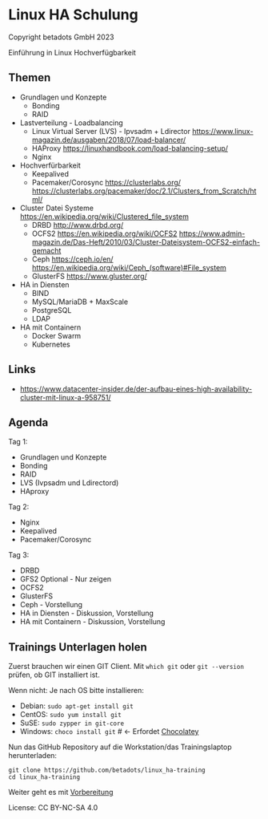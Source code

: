 # Linux HA Schulung

Copyright betadots GmbH 2023

Einführung in Linux Hochverfügbarkeit

## Themen

- Grundlagen und Konzepte
  - Bonding
  - RAID
- Lastverteilung - Loadbalancing
  - Linux Virtual Server (LVS) - Ipvsadm + Ldirector <https://www.linux-magazin.de/ausgaben/2018/07/load-balancer/>
  - HAProxy <https://linuxhandbook.com/load-balancing-setup/>
  - Nginx
- Hochverfürbarkeit
  - Keepalived
  - Pacemaker/Corosync <https://clusterlabs.org/> <https://clusterlabs.org/pacemaker/doc/2.1/Clusters_from_Scratch/html/>
- Cluster Datei Systeme <https://en.wikipedia.org/wiki/Clustered_file_system>
  - DRBD <http://www.drbd.org/>
  - OCFS2 <https://en.wikipedia.org/wiki/OCFS2> <https://www.admin-magazin.de/Das-Heft/2010/03/Cluster-Dateisystem-OCFS2-einfach-gemacht>
  - Ceph <https://ceph.io/en/> <https://en.wikipedia.org/wiki/Ceph_(software)#File_system>
  - GlusterFS <https://www.gluster.org/>
- HA in Diensten
  - BIND
  - MySQL/MariaDB + MaxScale
  - PostgreSQL
  - LDAP
- HA mit Containern
  - Docker Swarm
  - Kubernetes

## Links

- <https://www.datacenter-insider.de/der-aufbau-eines-high-availability-cluster-mit-linux-a-958751/>

## Agenda

Tag 1:

- Grundlagen und Konzepte
- Bonding
- RAID
- LVS (Ivpsadm und Ldirectord)
- HAproxy

Tag 2:

- Nginx
- Keepalived
- Pacemaker/Corosync

Tag 3:

- DRBD
- GFS2
Optional - Nur zeigen
- OCFS2
- GlusterFS
- Ceph - Vorstellung
- HA in Diensten - Diskussion, Vorstellung
- HA mit Containern - Diskussion, Vorstellung

## Trainings Unterlagen holen

Zuerst brauchen wir einen GIT Client. Mit `which git` oder `git --version` prüfen, ob GIT installiert ist.

Wenn nicht: Je nach OS bitte installieren:

- Debian: `sudo apt-get install git`
- CentOS: `sudo yum install git`
- SuSE: `sudo zypper in git-core`
- Windows: `choco install git` # <- Erfordet [Chocolatey](https://chocolatey.org/)

Nun das GitHub Repository auf die Workstation/das Trainingslaptop herunterladen:

```shell
git clone https://github.com/betadots/linux_ha-training
cd linux_ha-training
```

Weiter geht es mit [Vorbereitung](00_Vorbereitung)

License: CC BY-NC-SA 4.0
